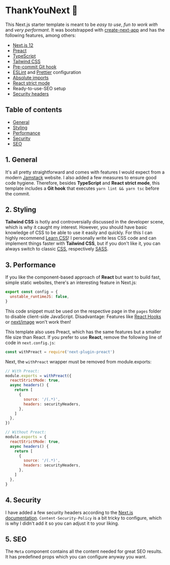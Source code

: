 # ThankYouNext 🖤

This Next.js starter template is meant to be _easy to use_, _fun to work with_ and _very performant_. It was bootstrapped with [create-next-app](https://nextjs.org/docs#setup) and has the following features, among others:

- [Next.js 12](https://nextjs.org/)
- [Preact](https://preactjs.com/)
- [TypeScript](https://www.typescriptlang.org/)
- [Tailwind CSS](https://tailwindcss.com/)
- [Pre-commit Git hook](https://typicode.github.io/husky/#/)
- [ESLint](https://nextjs.org/docs/basic-features/eslint) and [Prettier](https://prettier.io/docs/en/configuration.html) configuration
- [Absolute imports](https://nextjs.org/docs/advanced-features/module-path-aliases)
- [React strict mode](https://nextjs.org/docs/api-reference/next.config.js/react-strict-mode)
- Ready-to-use-SEO setup
- [Security headers](https://nextjs.org/docs/advanced-features/security-headers)

## Table of contents

- [General](#1.-General)
- [Styling](#2.-Styling)
- [Performance](#3.-Performance)
- [Security](#4.-Security)
- [SEO](#5.-SEO)

## 1. General

It's all pretty straightforward and comes with features I would expect from a modern [Jamstack](https://jamstack.org/) website. I also added a few measures to ensure good code hygiene. Therefore, besides **TypeScript** and **React strict mode**, this template includes a **Git hook** that executes `yarn lint && yarn tsc` before the commit.

## 2. Styling

**Tailwind CSS** is hotly and controversially discussed in the developer scene, which is why it caught my interest. However, you should have basic knowledge of CSS to be able to use it easily and quickly. For this I can highly recommend [Learn CSS](https://web.dev/learn/css/)! I personally write less CSS code and can implement things faster with **Tailwind CSS**, but if you don't like it, you can always switch to classic [CSS](https://nextjs.org/docs/basic-features/built-in-css-support), respectively [SASS](https://sass-lang.com/).

## 3. Performance

If you like the component-based approach of **React** but want to build fast, simple static websites, there's an interesting feature in Next.js:

```javascript
export const config = {
  unstable_runtimeJS: false,
}
```

This code snippet must be used on the respective page in the `pages` folder to disable client-side JavaScript. Disadvantage: Features like [React Hooks](https://reactjs.org/docs/hooks-intro.html) or [next/image](https://nextjs.org/docs/basic-features/image-optimization) won't work then!

This template also uses Preact, which has the same features but a smaller file size than React. If you prefer to use **React**, remove the following line of code in `next.config.js`:

```javascript
const withPreact = require('next-plugin-preact')
```

Next, the `withPreact` wrapper must be removed from module.exports:

```javascript
// With Preact:
module.exports = withPreact({
  reactStrictMode: true,
  async headers() {
    return [
      {
        source: '/(.*)',
        headers: securityHeaders,
      },
    ]
  },
})

// Without Preact:
module.exports = {
  reactStrictMode: true,
  async headers() {
    return [
      {
        source: '/(.*)',
        headers: securityHeaders,
      },
    ]
  },
}
```

## 4. Security

I have added a few security headers according to the [Next.js documentation](https://nextjs.org/docs/advanced-features/security-headers). `Content-Security-Policy` is a bit tricky to configure, which is why I didn't add it so you can adjust it to your liking.

## 5. SEO

The `Meta` component contains all the content needed for great SEO results. It has predefined props which you can configure anyway you want.
